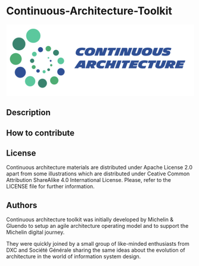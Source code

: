 # Continuous-Architecture-Toolkit

![ca-logo](./img/continuous-architecture-logo.png)

## Description

## How to contribute

## License

Continuous architecture materials are distributed under Apache License 2.0 apart from some illustrations which are distributed under Ceative Common Attribution ShareAlike 4.0 International License. Please, refer to the LICENSE file for further information.

## Authors

Continuous architecture toolkit was initially developed by Michelin & Gluendo to setup an agile architecture operating model and to support the Michelin digital journey.

They were quickly joined by a small group of like-minded enthusiasts from DXC and Société Générale sharing the same ideas about the evolution of architecture in the world of information system design.
